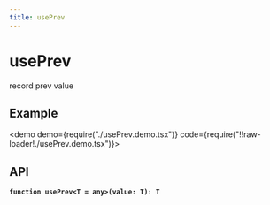```yaml
---
title: usePrev
---
```


# usePrev

record prev value

## Example

<demo demo={require("./usePrev.demo.tsx")} code={require("!!raw-loader!./usePrev.demo.tsx")}></demo>

## API

**`function usePrev<T = any>(value: T): T`**
